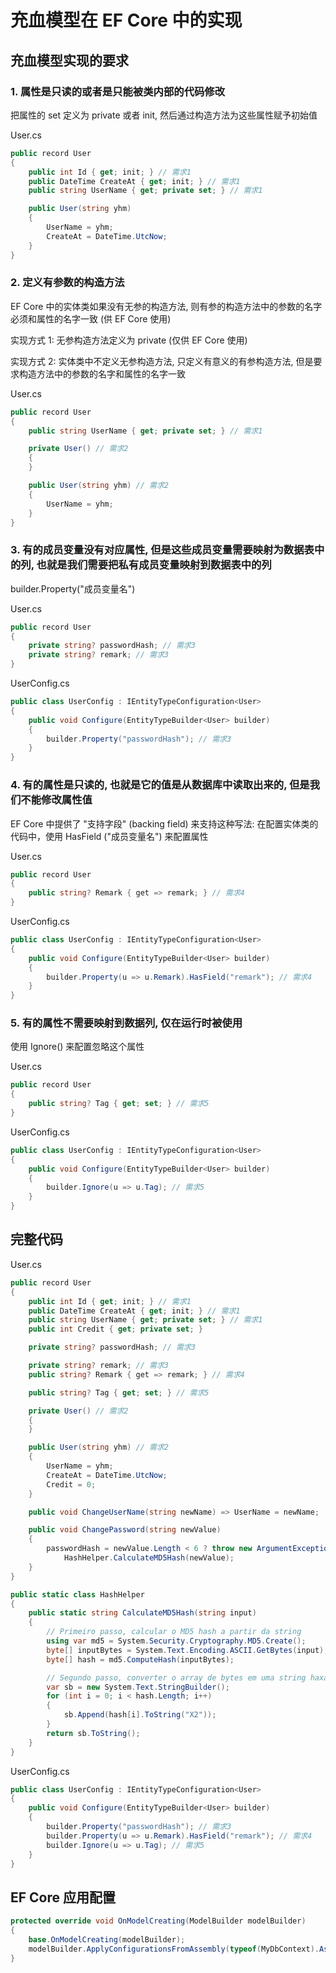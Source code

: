 # 充血模型在 EF Core 中的实现

## 充血模型实现的要求

### 1. 属性是只读的或者是只能被类内部的代码修改

把属性的 set 定义为 private 或者 init, 然后通过构造方法为这些属性赋予初始值

User.cs

```csharp
public record User
{
    public int Id { get; init; } // 需求1
    public DateTime CreateAt { get; init; } // 需求1
    public string UserName { get; private set; } // 需求1

    public User(string yhm)
    {
        UserName = yhm;
        CreateAt = DateTime.UtcNow;
    }
}
```

### 2. 定义有参数的构造方法

EF Core 中的实体类如果没有无参的构造方法, 则有参的构造方法中的参数的名字必须和属性的名字一致 (供 EF Core 使用)

实现方式 1: 无参构造方法定义为 private (仅供 EF Core 使用)

实现方式 2: 实体类中不定义无参构造方法, 只定义有意义的有参构造方法, 但是要求构造方法中的参数的名字和属性的名字一致

User.cs

```csharp
public record User
{
    public string UserName { get; private set; } // 需求1

    private User() // 需求2
    {
    }

    public User(string yhm) // 需求2
    {
        UserName = yhm;
    }
}
```

### 3. 有的成员变量没有对应属性, 但是这些成员变量需要映射为数据表中的列, 也就是我们需要把私有成员变量映射到数据表中的列

builder.Property("成员变量名")

User.cs

```csharp
public record User
{
    private string? passwordHash; // 需求3
    private string? remark; // 需求3
}
```

UserConfig.cs

```csharp
public class UserConfig : IEntityTypeConfiguration<User>
{
    public void Configure(EntityTypeBuilder<User> builder)
    {
        builder.Property("passwordHash"); // 需求3
    }
}
```

### 4. 有的属性是只读的, 也就是它的值是从数据库中读取出来的, 但是我们不能修改属性值

EF Core 中提供了 "支持字段" (backing field) 来支持这种写法: 在配置实体类的代码中，使用 HasField ("成员变量名") 来配置属性

User.cs

```csharp
public record User
{
    public string? Remark { get => remark; } // 需求4
}
```

UserConfig.cs

```csharp
public class UserConfig : IEntityTypeConfiguration<User>
{
    public void Configure(EntityTypeBuilder<User> builder)
    {
        builder.Property(u => u.Remark).HasField("remark"); // 需求4
    }
}
```

### 5. 有的属性不需要映射到数据列, 仅在运行时被使用

使用 Ignore() 来配置忽略这个属性

User.cs

```csharp
public record User
{
    public string? Tag { get; set; } // 需求5
}
```

UserConfig.cs

```csharp
public class UserConfig : IEntityTypeConfiguration<User>
{
    public void Configure(EntityTypeBuilder<User> builder)
    {
        builder.Ignore(u => u.Tag); // 需求5
    }
}
```

## 完整代码

User.cs

```csharp
public record User
{
    public int Id { get; init; } // 需求1
    public DateTime CreateAt { get; init; } // 需求1
    public string UserName { get; private set; } // 需求1
    public int Credit { get; private set; }

    private string? passwordHash; // 需求3

    private string? remark; // 需求3
    public string? Remark { get => remark; } // 需求4

    public string? Tag { get; set; } // 需求5

    private User() // 需求2
    {
    }

    public User(string yhm) // 需求2
    {
        UserName = yhm;
        CreateAt = DateTime.UtcNow;
        Credit = 0;
    }

    public void ChangeUserName(string newName) => UserName = newName;

    public void ChangePassword(string newValue)
    {
        passwordHash = newValue.Length < 6 ? throw new ArgumentException("密码太短") :
            HashHelper.CalculateMD5Hash(newValue);
    }
}

public static class HashHelper
{
    public static string CalculateMD5Hash(string input)
    {
        // Primeiro passo, calcular o MD5 hash a partir da string
        using var md5 = System.Security.Cryptography.MD5.Create();
        byte[] inputBytes = System.Text.Encoding.ASCII.GetBytes(input);
        byte[] hash = md5.ComputeHash(inputBytes);

        // Segundo passo, converter o array de bytes em uma string haxadecimal
        var sb = new System.Text.StringBuilder();
        for (int i = 0; i < hash.Length; i++)
        {
            sb.Append(hash[i].ToString("X2"));
        }
        return sb.ToString();
    }
}
```

UserConfig.cs

```csharp
public class UserConfig : IEntityTypeConfiguration<User>
{
    public void Configure(EntityTypeBuilder<User> builder)
    {
        builder.Property("passwordHash"); // 需求3
        builder.Property(u => u.Remark).HasField("remark"); // 需求4
        builder.Ignore(u => u.Tag); // 需求5
    }
}
```

## EF Core 应用配置

```csharp
protected override void OnModelCreating(ModelBuilder modelBuilder)
{
    base.OnModelCreating(modelBuilder);
    modelBuilder.ApplyConfigurationsFromAssembly(typeof(MyDbContext).Assembly);
}
```
